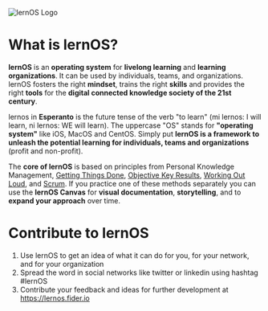 ![lernOS Logo](https://github.com/simondueckert/lernos/raw/master/images/lernOS-Logo-400px.png)
# What is lernOS?
**lernOS** is an **operating system** for **livelong learning** and **learning organizations**. It can be used by individuals, teams, and organizations. lernOS fosters the right **mindset**, trains the right **skills** and provides the right **tools** for the **digital connected knowledge society of the 21st century**.

lernos in **Esperanto** is the future tense of the verb "to learn" (mi lernos: I will learn, ni lernos: WE will learn). The uppercase "OS" stands for **"operating system"** like iOS, MacOS and CentOS. Simply put **lernOS is a framework to unleash the potential learning for individuals, teams and organizations** (profit and non-profit).

The **core of lernOS** is based on principles from Personal Knowledge Management, [Getting Things Done](https://en.wikipedia.org/wiki/Getting_Things_Done), [Objective Key Results](https://www.oreilly.com/business/free/files/introduction-to-okrs.pdf), [Working Out Loud](https://workingoutloud.com/en/circle-guides/), and [Scrum](http://scrumguides.org/). If you practice one of these methods separately you can use the **lernOS Canvas** for **visual documentation**, **storytelling**, and to **expand your approach** over time.

# Contribute to lernOS
1. Use lernOS to get an idea of what it can do for you, for your network, and for your organization
1. Spread the word in social networks like twitter or linkedin using hashtag #lernOS
1. Contribute your feedback and ideas for further development at https://lernos.fider.io

